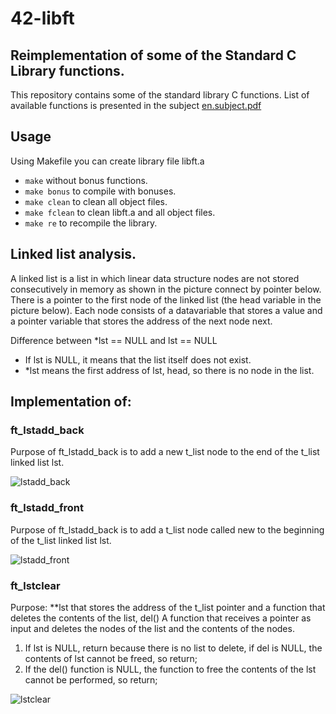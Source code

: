 # 42-libft
## Reimplementation of some of the Standard C Library functions.

This repository contains some of the standard library C functions.
List of available functions is presented in the subject [en.subject.pdf](https://github.com/lavrenovamaria/42-libft/files/7067065/en.subject.pdf)


## Usage
Using Makefile you can create library file libft.a
* `make` without bonus functions.
* `make bonus` to compile with bonuses.
* `make clean` to clean all object files.
* `make fclean` to clean libft.a and all object files.
* `make re` to recompile the library.

## Linked list analysis.
A linked list is a list in which linear data structure nodes are not stored consecutively in memory as shown in the picture connect by pointer below. There is a pointer to the first node of the linked list (the head variable in the picture below). Each node consists of a datavariable that stores a value and a pointer variable that stores the address of the next node next.

Difference between *lst == NULL and lst == NULL
* If lst is NULL, it means that the list itself does not exist.
* *lst means the first address of lst, head, so there is no node in the list.

## Implementation of: 
###  ft_lstadd_back
Purpose of ft_lstadd_back is to add a new t_list node to the end of the t_list linked list lst.

![lstadd_back](https://user-images.githubusercontent.com/84707645/133746743-470f1b56-5242-4cf8-b312-99d8d5ffea8c.jpg)


###  ft_lstadd_front
Purpose of ft_lstadd_back is to add a t_list node called new to the beginning of the t_list linked list lst.

![lstadd_front](https://user-images.githubusercontent.com/84707645/133750541-47e69ea3-743c-44f8-a7f3-64b679649149.jpg)

###  ft_lstclear
Purpose: **lst that stores the address of the t_list pointer and a function that deletes the contents of the list, del() A function that receives a pointer as input and deletes the nodes of the list and the contents of the nodes.
1. If lst is NULL, return because there is no list to delete, if del is NULL, the contents of lst cannot be freed, so return;
2. If the del() function is NULL, the function to free the contents of the lst cannot be performed, so return;

![lstclear](https://user-images.githubusercontent.com/84707645/133753403-aec715f1-9b67-40ca-b278-ddcb48df9ada.jpg)
